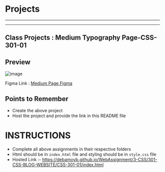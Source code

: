 # Projects

<hr>
<hr>

## Class Projects : Medium Typography Page-CSS-301-01

## Preview

![image](./Images/photos.jpeg)

Figma Link : [Medium Page Figma](https://www.figma.com/file/SdIM8MBoUSkNFw7OyqfbZl/Assignment---1-%5BMedium-Article%5D?node-id=0%3A1)

## Points to Remember

- Create the above project
- Host the project and provide the link in this README file

# INSTRUCTIONS

- Complete all above assignments in their respective folders
- Html should be in `index.html` file and styling should be in `style.css` file
- Hosted Link :- https://debamoyb.github.io/WebAssignment/3-CSS/301-CSS-BLOG-WEBSITE/CSS-301-01/index.html
